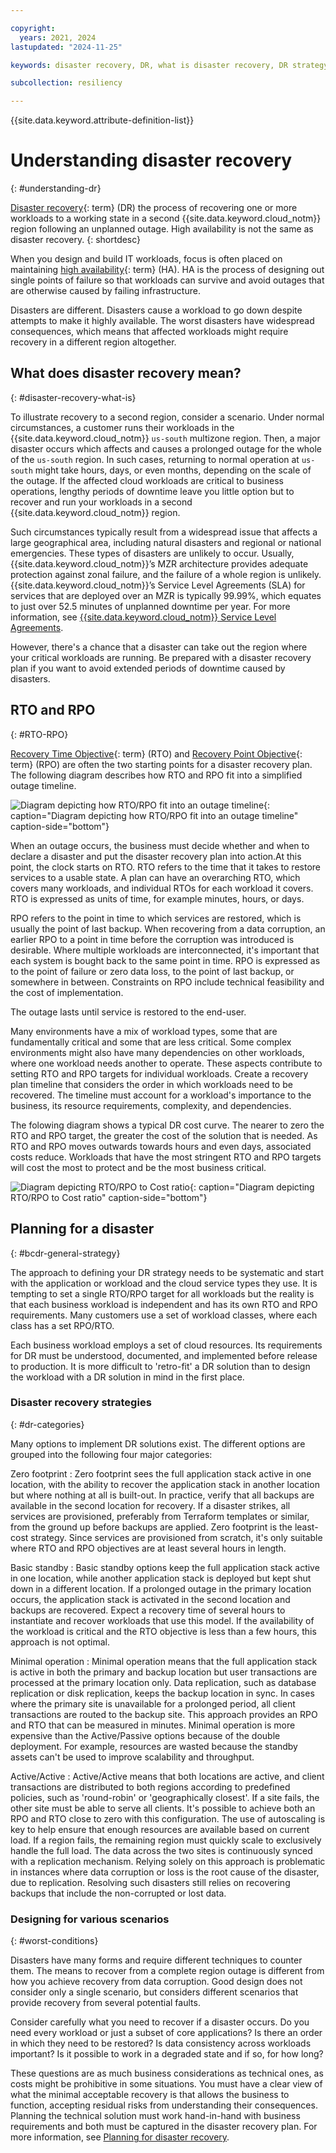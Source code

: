 ```yaml
---

copyright:
  years: 2021, 2024
lastupdated: "2024-11-25"

keywords: disaster recovery, DR, what is disaster recovery, DR strategy, disaster recovery options, disaster recovery strategy

subcollection: resiliency

---
```


{{site.data.keyword.attribute-definition-list}}

# Understanding disaster recovery
{: #understanding-dr}

[Disaster recovery](#x2113280){: term} (DR) the process of recovering one or more workloads to a working state in a second {{site.data.keyword.cloud_notm}} region following an unplanned outage. High availability is not the same as disaster recovery.
{: shortdesc}

When you design and build IT workloads, focus is often placed on maintaining [high availability](#x2284708){: term} (HA). HA is the process of designing out single points of failure so that workloads can survive and avoid outages that are otherwise caused by failing infrastructure.

Disasters are different. Disasters cause a workload to go down despite attempts to make it highly available. The worst disasters have widespread consequences, which means that affected workloads might require recovery in a different region altogether.

## What does disaster recovery mean?
{: #disaster-recovery-what-is}

To illustrate recovery to a second region, consider a scenario. Under normal circumstances, a customer runs their workloads in the {{site.data.keyword.cloud_notm}} `us-south` multizone region. Then, a major disaster occurs which affects and causes a prolonged outage for the whole of the `us-south` region. In such cases, returning to normal operation at `us-south` might take hours, days, or even months, depending on the scale of the outage. If the affected cloud workloads are critical to business operations, lengthy periods of downtime leave you little option but to recover and run your workloads in a second {{site.data.keyword.cloud_notm}} region.

Such circumstances typically result from a widespread issue that affects a large geographical area, including natural disasters and regional or national emergencies. These types of disasters are unlikely to occur. Usually, {{site.data.keyword.cloud_notm}}’s MZR architecture provides adequate protection against zonal failure, and the failure of a whole region is unlikely. {{site.data.keyword.cloud_notm}}’s Service Level Agreements (SLA) for services that are deployed over an MZR is typically 99.99%, which equates to just over 52.5 minutes of unplanned downtime per year. For more information, see [{{site.data.keyword.cloud_notm}} Service Level Agreements](/docs/overview?topic=overview-slas).

However, there's a chance that a disaster can take out the region where your critical workloads are running. Be prepared with a disaster recovery plan if you want to avoid extended periods of downtime caused by disasters.

## RTO and RPO
{: #RTO-RPO}

[Recovery Time Objective](#x3167918){: term} (RTO) and [Recovery Point Objective](#x3429911){: term} (RPO) are often the two starting points for a disaster recovery plan. The following diagram describes how RTO and RPO fit into a simplified outage timeline.

![Diagram depicting how RTO/RPO fit into an outage timeline](images/OutageTimeline.svg "Diagram depicting how RTO/RPO fit into an outage timeline"){: caption="Diagram depicting how RTO/RPO fit into an outage timeline" caption-side="bottom"}

When an outage occurs, the business must decide whether and when to declare a disaster and put the disaster recovery plan into action.At this point, the clock starts on RTO. RTO refers to the time that it takes to restore services to a usable state. A plan can have an overarching RTO, which covers many workloads, and individual RTOs for each workload it covers. RTO is expressed as units of time, for example minutes, hours, or days.

RPO refers to the point in time to which services are restored, which is usually the point of last backup. When recovering from a data corruption, an earlier RPO to a point in time before the corruption was introduced is desirable. Where multiple workloads are interconnected, it's important that each system is bought back to the same point in time. RPO is expressed as to the point of failure or zero data loss, to the point of last backup, or somewhere in between. Constraints on RPO include technical feasibility and the cost of implementation.

The outage lasts until service is restored to the end-user.

Many environments have a mix of workload types, some that are fundamentally critical and some that are less critical. Some complex environments might also have many dependencies on other workloads, where one workload needs another to operate. These aspects contribute to setting RTO and RPO targets for individual workloads. Create a recovery plan timeline that considers the order in which workloads need to be recovered. The timeline must account for a workload's importance to the business, its resource requirements, complexity, and dependencies.

The folowing diagram shows a typical DR cost curve. The nearer to zero the RTO and RPO target, the greater the cost of the solution that is needed. As RTO and RPO moves outwards towards hours and even days, associated costs reduce. Workloads that have the most stringent RTO and RPO targets will cost the most to protect and be the most business critical.

![Diagram depicting RTO/RPO to Cost ratio](images/rto-cost-curve.svg "Diagram depicting RTO/RPO to Cost ratio"){: caption="Diagram depicting RTO/RPO to Cost ratio" caption-side="bottom"}

## Planning for a disaster
{: #bcdr-general-strategy}

The approach to defining your DR strategy needs to be systematic and start with the application or workload and the cloud service types they use. It is tempting to set a single RTO/RPO target for all workloads but the reality is that each business workload is independent and has its own RTO and RPO requirements. Many customers use a set of workload classes, where each class has a set RPO/RTO.

Each business workload employs a set of cloud resources. Its requirements for DR must be understood, documented, and implemented before release to production. It is more difficult to 'retro-fit' a DR solution than to design the workload with a DR solution in mind in the first place.

### Disaster recovery strategies
{: #dr-categories}

Many options to implement DR solutions exist. The different options are grouped into the following four major categories:

Zero footprint
:   Zero footprint sees the full application stack active in one location, with the ability to recover the application stack in another location but where nothing at all is built-out. In practice, verify that all backups are available in the second location for recovery. If a disaster strikes, all services are provisioned, preferably from Terraform templates or similar, from the ground up before backups are applied. Zero footprint is the least-cost strategy. Since services are provisioned from scratch, it's only suitable where RTO and RPO objectives are at least several hours in length.

Basic standby
:   Basic standby options keep the full application stack active in one location, while another application stack is deployed but kept shut down in a different location. If a prolonged outage in the primary location occurs, the application stack is activated in the second location and backups are recovered. Expect a recovery time of several hours to instantiate and recover workloads that use this model. If the availability of the workload is critical and the RTO objective is less than a few hours, this approach is not optimal.

Minimal operation
:   Minimal operation means that the full application stack is active in both the primary and backup location but user transactions are processed at the primary location only. Data replication, such as database replication or disk replication, keeps the backup location in sync. In cases where the primary site is unavailable for a prolonged period, all client transactions are routed to the backup site. This approach provides an RPO and RTO that can be measured in minutes. Minimal operation is more expensive than the Active/Passive options because of the double deployment. For example, resources are wasted because the standby assets can't be used to improve scalability and throughput.

Active/Active
:   Active/Active means that both locations are active, and client transactions are distributed to both regions according to predefined policies, such as 'round-robin' or 'geographically closest'. If a site fails, the other site must be able to serve all clients. It's possible to achieve both an RPO and RTO close to zero with this configuration. The use of autoscaling is key to help ensure that enough resources are available based on current load. If a region fails, the remaining region must quickly scale to exclusively handle the full load. The data across the two sites is continuously synced with a replication mechanism. Relying solely on this approach is problematic in instances where data corruption or loss is the root cause of the disaster, due to replication. Resolving such disasters still relies on recovering backups that include the non-corrupted or lost data.

### Designing for various scenarios
{: #worst-conditions}

Disasters have many forms and require different techniques to counter them. The means to recover from a complete region outage is different from how you achieve recovery from data corruption. Good design does not consider only a single scenario, but considers different scenarios that provide recovery from several potential faults.

Consider carefully what you need to recover if a disaster occurs. Do you need every workload or just a subset of core applications? Is there an order in which they need to be restored? Is data consistency across workloads important? Is it possible to work in a degraded state and if so, for how long?

These questions are as much business considerations as technical ones, as costs might be prohibitive in some situations. You must have a clear view of what the minimal acceptable recovery is that allows the business to function, accepting residual risks from understanding their consequences. Planning the technical solution must work hand-in-hand with business requirements and both must be captured in the disaster recovery plan. For more information, see [Planning for disaster recovery](/docs/resiliency?topic=resiliency-PlanningforDR).
